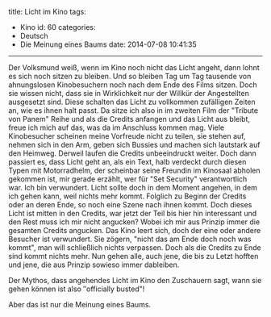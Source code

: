 title: Licht im Kino
tags:
  - Kino
id: 60
categories:
  - Deutsch
  - Die Meinung eines Baums
date: 2014-07-08 10:41:35
---

Der Volksmund weiß, wenn im Kino noch nicht das Licht angeht, dann lohnt es sich
noch sitzen zu bleiben. Und so bleiben Tag um Tag tausende von ahnungslosen
Kinobesuchern noch nach dem Ende des Films sitzen. Doch sie wissen nicht, dass
sie in Wirklichkeit nur der Willkür der Angestellten ausgesetzt sind. Diese
schalten das Licht zu vollkommen zufälligen Zeiten an, wie es ihnen halt passt.
Da sitze ich also in im zweiten Film der "Tribute von Panem" Reihe und als die
Credits anfangen und das Licht aus bleibt, freue ich mich auf das, was da im
Anschluss kommen mag. Viele Kinobesucher scheinen meine Vorfreude nicht zu
teilen, sie stehen auf, nehmen sich in den Arm, geben sich Bussies und machen
sich lautstark auf den Heimweg. Derweil laufen die Credits unbeeindruckt weiter.
Doch dann passiert es, dass Licht geht an, als ein Text, halb verdeckt durch
diesen Typen mit Motorradhelm, der scheinbar seine Freundin im Kinosaal abholen
gekommen ist, mir gerade erzählt, wer für "Set Security" verantwortlich war. Ich
bin verwundert. Licht sollte doch in dem Moment angehen, in dem ich gehen kann,
weil nichts mehr kommt. Folglich zu Beginn der Credits oder an deren Ende, so
noch eine Szene nach ihnen kommt. Doch dieses Licht ist mitten in den Credits,
war jetzt der Teil bis hier hin interessant und den Rest muss ich mir nicht
angucken? Wobei ich mir aus Prinzip immer die gesamten Credits angucken. Das
Kino leert sich, doch der eine oder andere Besucher ist verwundert. Sie zögern,
"nicht das am Ende doch noch was kommt", man will schließlich nichts verpassen.
Doch als die Credits zu Ende sind kommt nichts mehr. Nun gehen alle, auch jene,
die bis zu Letzt hofften und jene, die aus Prinzip sowieso immer dableiben.

Der Mythos, dass angehendes Licht im Kino den Zuschauern sagt, wann sie gehen
können ist also ″officially busted"!

Aber das ist nur die Meinung eines Baums.